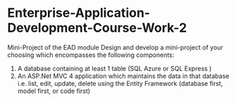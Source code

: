 # Enterprise-Application-Development-Course-Work-2
Mini-Project of the EAD module
Design and develop a mini-project of your choosing which encompasses the following components:

1.	A database containing at least 1 table  (SQL Azure or SQL Express )
2.	An ASP.Net MVC 4 application which maintains the data in that database i.e. list, edit, update, delete using the Entity Framework (database first, model first, or code first)
